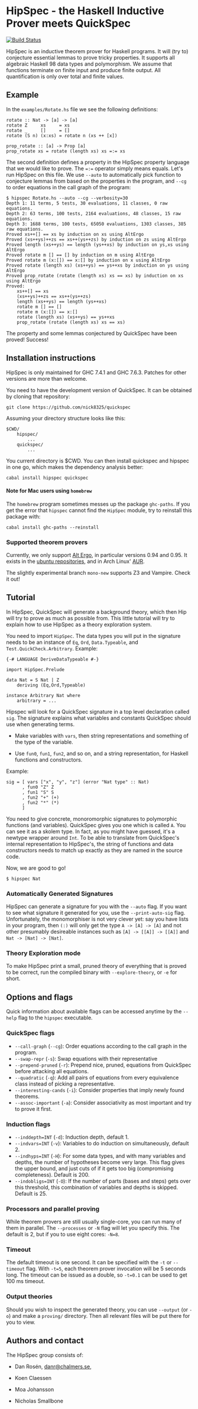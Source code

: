 HipSpec - the Haskell Inductive Prover meets QuickSpec
======================================================

[![Build Status](https://travis-ci.org/danr/hipspec.png?branch=master)](https://travis-ci.org/danr/hipspec)

HipSpec is an inductive theorem prover for Haskell programs.  It will (try to)
conjecture essential lemmas to prove tricky properties.  It supports all
algebraic Haskell 98 data types and polymorphism.  We assume that functions
terminate on finite input and produce finite output.  All quantification is
only over total and finite values.

## Example

In the `examples/Rotate.hs` file we see the following definitions:

    rotate :: Nat -> [a] -> [a]
    rotate Z     xs     = xs
    rotate _     []     = []
    rotate (S n) (x:xs) = rotate n (xs ++ [x])

    prop_rotate :: [a] -> Prop [a]
    prop_rotate xs = rotate (length xs) xs =:= xs

The second definition defines a property in the HipSpec property language that
we would like to prove. The `=:=` operator simply means equals. Let's run HipSpec
on this file. We use `--auto` to automatically pick function to conjecture lemmas
from based on the properties in the program, and `--cg` to order equations in the
call graph of the program:

    $ hipspec Rotate.hs --auto --cg --verbosity=30
    Depth 1: 11 terms, 5 tests, 30 evaluations, 11 classes, 0 raw equations.
    Depth 2: 63 terms, 100 tests, 2164 evaluations, 48 classes, 15 raw equations.
    Depth 3: 1688 terms, 100 tests, 65050 evaluations, 1303 classes, 385 raw equations.
    Proved xs++[] == xs by induction on xs using AltErgo
    Proved (xs++ys)++zs == xs++(ys++zs) by induction on zs using AltErgo
    Proved length (xs++ys) == length (ys++xs) by induction on ys,xs using AltErgo
    Proved rotate m [] == [] by induction on m using AltErgo
    Proved rotate m (x:[]) == x:[] by induction on x using AltErgo
    Proved rotate (length xs) (xs++ys) == ys++xs by induction on ys using AltErgo
    Proved prop_rotate (rotate (length xs) xs == xs) by induction on xs using AltErgo
    Proved:
        xs++[] == xs
        (xs++ys)++zs == xs++(ys++zs)
        length (xs++ys) == length (ys++xs)
        rotate m [] == []
        rotate m (x:[]) == x:[]
        rotate (length xs) (xs++ys) == ys++xs
        prop_rotate (rotate (length xs) xs == xs)

The property and some lemmas conjectured by QuickSpec have been proved! Success!

## Installation instructions

HipSpec is only maintained for GHC 7.4.1 and GHC 7.6.3. Patches for other
versions are more than welcome.

You need to have the development version of QuickSpec. It can be obtained by
cloning that repository:

    git clone https://github.com/nick8325/quickspec

Assuming your directory structure looks like this:

    $CWD/
        hipspec/
            ...
        quickspec/
            ...

You current directory is $CWD. You can then install quickspec and hipspec in
one go, which makes the dependency analysis better:

    cabal install hipspec quickspec


#### Note for Mac users using `homebrew`

The `homebrew` program sometimes messes up the package `ghc-paths`. If you get
the error that `hipspec` cannot find the `HipSpec` module, try to reinstall
this package with:

    cabal install ghc-paths --reinstall

### Supported theorem provers

Currently, we only support [Alt Ergo](http://alt-ergo.lri.fr/), in particular versions 0.94 and 0.95.
It exists in the
[ubuntu repositories](https://launchpad.net/ubuntu/precise/+source/alt-ergo/0.94-1),
and in Arch Linux' [AUR](https://aur.archlinux.org/packages/alt-ergo/).

The slightly experimental branch `mono-new` supports Z3 and Vampire. Check it out!

## Tutorial

In HipSpec, QuickSpec will generate a background theory, which
then Hip will try to prove as much as possible from.
This little tutorial will try to explain how to use HipSpec
as a theory exploration system.

You need to import `HipSpec`. The data types you will put in the
signature needs to be an instance of `Eq`, `Ord`, `Data.Typeable`, and
`Test.QuickCheck.Arbitrary`. Example:

    {-# LANGUAGE DeriveDataTypeable #-}

    import HipSpec.Prelude

    data Nat = S Nat | Z
        deriving (Eq,Ord,Typeable)

    instance Arbitrary Nat where
        arbitrary = ...

Hipspec will look for a QuickSpec signature in a top level declaration called
`sig`.  The signature explains what variables and constants QuickSpec should
use when generating terms.

  * Make variables with `vars`, then string representations and
    something of the type of the variable.

  * Use `fun0`, `fun1`, `fun2`, and so on, and a string representation,
    for Haskell functions and constructors.

Example:

    sig = [ vars ["x", "y", "z"] (error "Nat type" :: Nat)
          , fun0 "Z" Z
          , fun1 "S" S
          , fun2 "+" (+)
          , fun2 "*" (*)
          ]

You need to give concrete, monoromorphic signatures to polymorphic functions
(and variables). QuickSpec gives you one which is called `A`. You can see it as
a skolem type. In fact, as you might have guessed, it's a newtype wrapper
around `Int`. To be able to translate from QuickSpec's internal representation
to HipSpec's, the string of functions and data constructors needs to match up
exactly as they are named in the source code.

Now, we are good to go!

    $ hipspec Nat

### Automatically Generated Signatures

HipSpec can generate a signature for you with the `--auto` flag. If you want to
see what signature it generated for you, use the `--print-auto-sig` flag.
Unfortunately, the monomorphiser is not very clever yet: say you have lists
in your program, then `(:)` will only get the type `A -> [A] -> [A]` and not
other presumably desireable instances such as `[A] -> [[A]] -> [[A]]` and
`Nat -> [Nat] -> [Nat]`.

### Theory Exploration mode

To make HipSpec print a small, pruned theory of everything that is proved
to be correct, run the compiled binary with `--explore-theory`, or `-e` for
short.

## Options and flags

Quick information about available flags can be accessed anytime by the
`--help` flag to the `hipspec` executable.

### QuickSpec flags

  * `--call-graph` (`--cg`): Order equations according to the call graph in the
    program.
  * `--swap-repr` (`-s`): Swap equations with their representative
  * `--prepend-pruned` (`-r`): Prepend nice, pruned, equations from QuickSpec
    before attacking all equations.
  * `--quadratic` (`-q`): Add all pairs of equations from every equivalence
    class instead of picking a representative.
  * `--interesting-cands` (`-i`): Consider properties that imply newly
    found theorems.
  * `--assoc-important` (`-a`): Consider associativity as most important
    and try to prove it first.

### Induction flags

  * `--inddepth=INT` (`-d`): Induction depth, default 1.
  * `--indvars=INT` (`-v`): Variables to do induction on simultaneously,
    default 2.
  * `--indhyps=INT` (`-H`): For some data types, and with many variables and
    depths, the number of hypotheses become very large. This flag
    gives the upper bound, and just cuts of if it gets too
    big (compromising completeness). Default is 200.
  * `--indobligs=INT` (`-O`): If the number of parts (bases and steps) gets
    over this threshold, this combination of variables and depths is
    skipped. Default is 25.

### Processors and parallel proving

While theorem provers are still usually single-core, you can run many
of them in parallel. The `--processes` or `-N` flag will let you
specify this. The default is 2, but if you to use eight cores: `-N=8`.

### Timeout

The default timeout is one second. It can be specified with the `-t` or
`--timeout` flag. With `-t=5`, each theorem prover invocation will be 5 seconds
long. The timeout can be issued as a double, so `-t=0.1` can be used to get
100 ms timeout.

### Output theories

Should you wish to inspect the generated theory, you can use `--output` (or
`-o`) and make a `proving/` directory. Then all relevant files will be put
there for you to view.

## Authors and contact

The HipSpec group consists of:

  * Dan Rosén, [danr@chalmers.se](mailto:danr@chalmers.se),

  * Koen Claessen

  * Moa Johansson

  * Nicholas Smallbone


